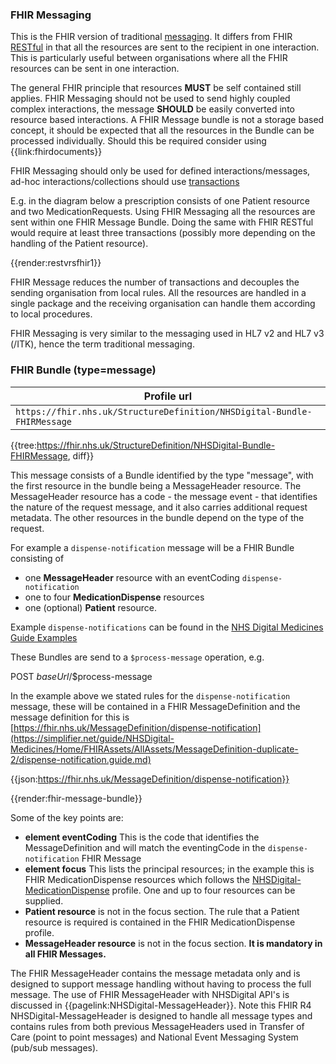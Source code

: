 ### FHIR Messaging

This is the FHIR version of traditional [messaging](https://www.hl7.org/fhir/messaging.html). It differs from FHIR [RESTful](https://www.hl7.org/fhir/http.html) in that all the resources are sent to the recipient in one interaction. This is particularly useful between organisations where all the FHIR resources can be sent in one interaction. 

The general FHIR principle that resources **MUST** be self contained still applies. FHIR Messaging should not be used to send highly coupled complex interactions, the message **SHOULD** be easily converted into resource based interactions. A FHIR Message bundle is not a storage based concept, it should be expected that all the resources in the Bundle can be processed individually. Should this be required consider using {{link:fhirdocuments}}

FHIR Messaging should only be used for defined interactions/messages, ad-hoc interactions/collections should use [transactions](https://www.hl7.org/fhir/http.html#transaction)

E.g. in the diagram below a prescription consists of one Patient resource and two MedicationRequests. 
Using FHIR Messaging all the resources are sent within one FHIR Message Bundle. Doing the same with FHIR RESTful would require at least three transactions (possibly more depending on the handling of the Patient resource).

{{render:restvrsfhir1}}

FHIR Message reduces the number of transactions and decouples the sending organisation from local rules. All the resources are handled in a single package and the receiving organisation can handle them according to local procedures. 

FHIR Messaging is very similar to the messaging used in HL7 v2 and HL7 v3 (/ITK), hence the term traditional messaging.

### FHIR Bundle (type=message)

| Profile url |
|--
| `https://fhir.nhs.uk/StructureDefinition/NHSDigital-Bundle-FHIRMessage` | 

{{tree:https://fhir.nhs.uk/StructureDefinition/NHSDigital-Bundle-FHIRMessage, diff}}

This message consists of a Bundle identified by the type "message", with the first resource in the bundle being a MessageHeader resource. The MessageHeader resource has a code - the message event - that identifies the nature of the request message, and it also carries additional request metadata. The other resources in the bundle depend on the type of the request.

For example a `dispense-notification` message will be a FHIR Bundle consisting of 

- one **MessageHeader** resource with an eventCoding `dispense-notification`
- one to four **MedicationDispense** resources
- one (optional) **Patient** resource.

Example `dispense-notifications` can be found in the [NHS Digital Medicines Guide Examples](https://simplifier.net/guide/NHSDigital-Medicines/Home/Examples/AllExamples#Home/Examples/AllExamples/Messagedispense-notification)

These Bundles are send to a `$process-message` operation, e.g. 

POST *baseUrl*/$process-message

In the example above we stated rules for the `dispense-notification` message, these will be contained in a FHIR MessageDefinition and the message definition for this is 
[https://fhir.nhs.uk/MessageDefinition/dispense-notification](https://simplifier.net/guide/NHSDigital-Medicines/Home/FHIRAssets/AllAssets/MessageDefinition-duplicate-2/dispense-notification.guide.md)

{{json:https://fhir.nhs.uk/MessageDefinition/dispense-notification}}

{{render:fhir-message-bundle}}

Some of the key points are:

- **element eventCoding** This is the code that identifies the MessageDefinition and will match the eventingCode in the `dispense-notification` FHIR Message
- **element focus** This lists the principal resources; in the example this is FHIR MedicationDispense resources which follows the [NHSDigital-MedicationDispense](https://simplifier.net/guide/NHSDigital-Medicines/Home/FHIRAssets/AllAssets/Profiles/NHSDigital-MedicationDispense.guide.md) profile. One and up to four resources can be supplied.
- **Patient resource** is not in the focus section. The rule that a Patient resource is required is contained in the FHIR MedicationDispense profile.
- **MessageHeader resource** is not in the focus section. **It is mandatory in all FHIR Messages.**

The FHIR MessageHeader contains the message metadata only and is designed to support message handling without having to process the full message. The use of FHIR MessageHeader with NHSDigital API's is discussed in {{pagelink:NHSDigital-MessageHeader}}. Note this FHIR R4 NHSDigital-MessageHeader is designed to handle all message types and contains rules from both previous MessageHeaders used in Transfer of Care (point to point messages) and National Event Messaging System (pub/sub messages). 









